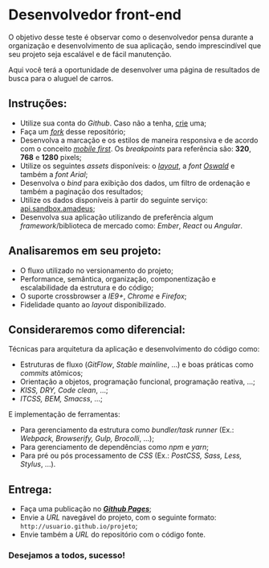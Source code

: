 # Desenvolvedor front-end

O objetivo desse teste é observar como o desenvolvedor pensa durante a organização e desenvolvimento de sua aplicação, sendo imprescindível que seu projeto seja escalável e de fácil manutenção.

Aqui você terá a oportunidade de desenvolver uma página de resultados de busca para o aluguel de carros.

## Instruções:
* Utilize sua conta do _Github_. Caso não a tenha, [crie](https://github.com/join?source=header-home) uma;
* Faça um [_fork_](https://help.github.com/articles/fork-a-repo/) desse repositório;
* Desenvolva a marcação e os estilos de maneira responsiva e de acordo com o conceito [_mobile first_](https://www.lukew.com/ff/entry.asp?933). Os _breakpoints_ para referência são: **320**, **768** e **1280** pixels;
* Utilize os seguintes _assets_ disponíveis: o [_layout_](https://zpl.io/V4l9eP0), a _font_ [_Oswald_](https://fonts.google.com/specimen/Oswald) e também a _font_ _Arial_;
* Desenvolva o _bind_ para exibição dos dados, um filtro de ordenação e também a paginação dos resultados;
* Utilize os dados disponíveis à partir do seguinte serviço: [api.sandbox.amadeus](https://sandbox.amadeus.com/travel-innovation-sandbox/apis/get/cars/search-airport);
* Desenvolva sua aplicação utilizando de preferência algum _framework_/biblioteca de mercado como: _Ember_, _React_ ou _Angular_.

## Analisaremos em seu projeto:
* O fluxo utilizado no versionamento do projeto;
* Performance, semântica, organização, componentização e escalabilidade da estrutura e do código;
* O suporte crossbrowser a _IE9+_, _Chrome_ e _Firefox_;
* Fidelidade quanto ao _layout_ disponibilizado.

## Consideraremos como diferencial:

Técnicas para arquitetura da aplicação e desenvolvimento do código como:
* Estruturas de fluxo (_GitFlow_, _Stable mainline_, ...) e boas práticas como _commits_ atômicos;
* Orientação a objetos, programação funcional, programação reativa, ...;
* _KISS, DRY, Code clean_, ...;
* _ITCSS, BEM, Smacss_, ...;

E implementação de ferramentas:
* Para gerenciamento da estrutura como _bundler/task runner_ (Ex.: _Webpack, Browserify, Gulp, Brocolli_, ...);
* Para gerenciamento de dependências como _npm_ e _yarn_;
* Para pré ou pós processamento de _CSS_ (Ex.: _PostCSS, Sass, Less, Stylus_, ...).

## Entrega:
* Faça uma publicação no [**_Github Pages_**](https://help.github.com/categories/github-pages-basics);
* Envie a _URL_ navegável do projeto, com o seguinte formato: `http://usuario.github.io/projeto`;
* Envie também a _URL_ do repositório com o código fonte.

### Desejamos a todos, sucesso!
